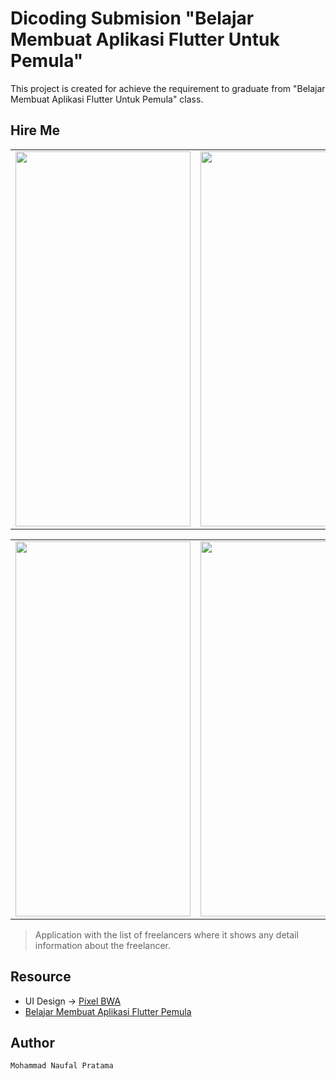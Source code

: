 # Dicoding Submision "Belajar Membuat Aplikasi Flutter Untuk Pemula"

This project is created for achieve the requirement to graduate from "Belajar Membuat Aplikasi Flutter Untuk Pemula" class.


## Hire Me

<table><tr>
<td> <img src="https://user-images.githubusercontent.com/49554106/123866711-a2b3b300-d957-11eb-86b9-8fb0cdb3fe95.jpg" width="280" height="600"> </td>
<td> <img src="https://user-images.githubusercontent.com/49554106/123866782-b65f1980-d957-11eb-9b7d-d2164e798acf.jpg" width="280" height="600"/> </td>
<td> <img src="https://user-images.githubusercontent.com/49554106/123866829-c7a82600-d957-11eb-997a-1b460f4ff2cb.jpg" width="280" height="600"/> </td> 
</tr></table>

<table><tr>
  <td> <img src="https://user-images.githubusercontent.com/49554106/123866963-edcdc600-d957-11eb-8c4b-30bbc94ea5e6.gif" width="280" height="600"/> </td>
  <td> <img src="https://user-images.githubusercontent.com/49554106/123867160-35545200-d958-11eb-9673-7384e5103989.jpg" width="280" height="600"/> </td>  
</tr></table>  

> Application with the list of freelancers where it shows any detail information about the freelancer.

## Resource

- UI Design -> [Pixel BWA](https://pixel.buildwithangga.com/details/find-freelancer) 
- [Belajar Membuat Aplikasi Flutter Pemula](https://www.dicoding.com/academies/159)

## Author

```
Mohammad Naufal Pratama
```
